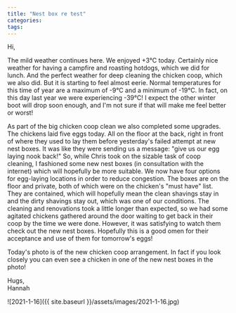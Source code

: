 ```yaml
---
title: "Nest box re test"
categories:
tags:
---
```


Hi,

The mild weather continues here. We enjoyed +3°C today. Certainly nice weather for having a campfire and roasting hotdogs, which we did for lunch. And the perfect weather for deep cleaning the chicken coop, which we also did. But it is starting to feel almost eerie. Normal temperatures for this time of year are a maximum of -9°C and a minimum of -19°C. In fact, on this day last year we were experiencing -39°C! I expect the other winter boot will drop soon enough, and I'm not sure if that will make me feel better or worst!

As part of the big chicken coop clean we also completed some upgrades. The chickens laid five eggs today. All on the floor at the back, right in front of where they used to lay them before yesterday's failed attempt at new nest boxes. It was like they were sending us a message: "give us our egg laying nook back!" So, while Chris took on the sizable task of coop cleaning, I fashioned some new nest boxes (in consultation with the internet) which will hopefully be more suitable. We now have four options for egg-laying locations in order to reduce congestion. The boxes are on the floor and private, both of which were on the chicken's "must have" list. They are contained, which will hopefully mean the clean shavings stay in and the dirty shavings stay out, which was one of our conditions. The cleaning and renovations took a little longer than expected, so we had some agitated chickens gathered around the door waiting to get back in their coop by the time we were done. However, it was satisfying to watch them check out the new nest boxes. Hopefully this is a good omen for their acceptance and use of them for tomorrow's eggs!

Today's photo is of the new chicken coop arrangement. In fact if you look closely you can even see a chicken in one of the new nest boxes in the photo!

Hugs,<br />
Hannah

![2021-1-16]({{ site.baseurl }}/assets/images/2021-1-16.jpg)